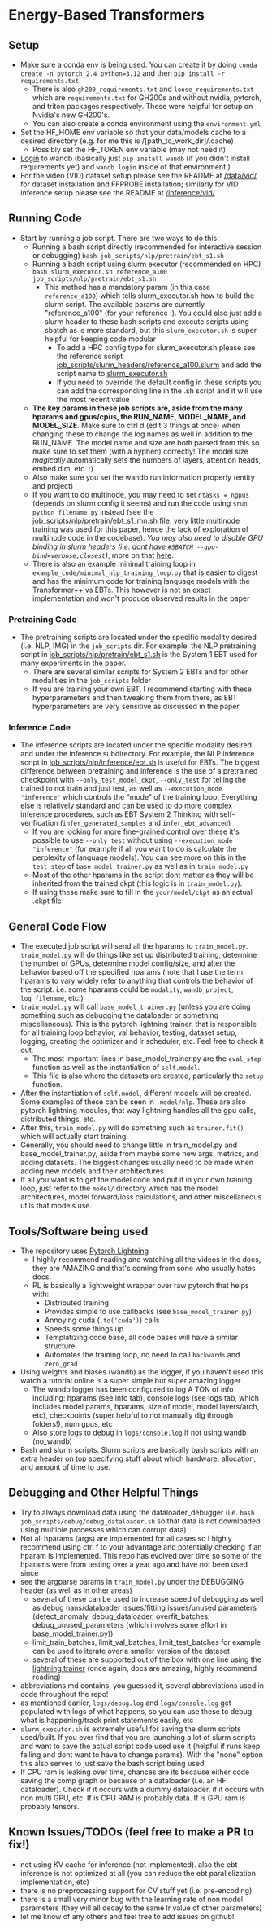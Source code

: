 # Energy-Based Transformers

## Setup

- Make sure a conda env is being used. You can create it by doing `conda create -n pytorch_2.4 python=3.12` and then `pip install -r requirements.txt`
  - There is also `gh200_requirements.txt` and `loose_requirements.txt` which are `requirements.txt` for GH200s and without nvidia, pytorch, and triton packages respectively. These were helpful for setup on Nvidia's new GH200's.
  - You can also create a conda environment using the `environment.yml`
- Set the HF_HOME env variable so that your data/models cache to a desired directory (e.g. for me this is /[path_to_work_dir]/.cache)
  - Possibly set the HF_TOKEN env variable (may not need it)
- [Login](https://docs.wandb.ai/ref/cli/wandb-login) to wandb (basically just `pip install wandb` (if you didn't install requirements yet) and `wandb login` inside of that environment.)
- For the video (VID) dataset setup please see the README at [/data/vid/](/data/vid/README.md) for dataset installation and FFPROBE installation; similarly for VID inference setup please see the README at [/inference/vid/](/inference/vid/README.md)

 

## Running Code

- Start by running a job script. There are two ways to do this:
  - Running a bash script directly (recommended for interactive session or debugging) `bash job_scripts/nlp/pretrain/ebt_s1.sh`
  - Running a bash script using slurm executor (recommended on HPC) `bash slurm_executor.sh reference_a100 job_scripts/nlp/pretrain/ebt_s1.sh`
    - This method has a mandatory param (in this case `reference_a100`) which tells slurm_executor.sh how to build the slurm script. The available params are currently "reference_a100" (for your reference :). You could also just add a slurm header to these bash scripts and execute scripts using sbatch as is more standard, but this `slurm_executor.sh` is super helpful for keeping code modular
      - To add a HPC config type for slurm_executor.sh please see the reference script [job_scripts/slurm_headers/reference_a100.slurm](job_scripts/slurm_headers/reference_a100.slurm) and add the script name to [slurm_executor.sh](slurm_executor.sh)
      - If you need to override the default config in these scripts you can add the corresponding line in the .sh script and it will use the most recent value 
  - **The key params in these job scripts are, aside from the many hparams and gpus/cpus, the RUN_NAME, MODEL_NAME, and MODEL_SIZE**. Make sure to ctrl d (edit 3 things at once) when changing these to change the log names as well in addition to the RUN_NAME. The model name and size are both parsed from this so make sure to set them (with a hyphen) correctly! The model size *magically* automatically sets the numbers of layers, attention heads, embed dim, etc. :)
  - Also make sure you set the wandb run information properly (entity and project)
  - If you want to do multinode, you may need to set `ntasks = ngpus` (depends on slurm config it seems) and run the code using `srun python filename.py` instead (see the [job_scripts/nlp/pretrain/ebt_s1_mn.sh](job_scripts/nlp/pretrain/ebt_s1_mn.sh) file, very little multinode training was used for this paper, hence the lack of exploration of multinode code in the codebase). *You may also need to disable GPU binding in slurm headers (i.e. dont have `#SBATCH --gpu-bind=verbose,closest`)*, more on that [here](https://lightning.ai/docs/pytorch/stable/clouds/cluster_advanced.html).
  - There is also an example minimal training loop in `example_code/minimal_nlp_training_loop.py` that is easier to digest and has the minimum code for training language models with the Transformer++ vs EBTs. This however is not an exact implementation and won't produce observed results in the paper

### Pretraining Code
- The pretraining scripts are located under the specific modality desired (i.e. NLP, IMG) in the `job_scripts` dir. For example, the NLP pretraining script in [job_scripts/nlp/pretrain/ebt_s1.sh](job_scripts/nlp/pretrain/ebt_s1.sh) is the System 1 EBT used for many experiments in the paper.
  - There are several similar scripts for System 2 EBTs and for other modalities in the  `job_scripts` folder
  - If you are training your own EBT, I recommend starting with these hyperparameters and then tweaking them from there, as EBT hyperparameters are very sensitive as discussed in the paper.


### Inference Code
- The inference scripts are located under the specific modality desired and under the inference subdirectory. For example, the NLP inference script in [job_scripts/nlp/inference/ebt.sh](job_scripts/nlp/inference/ebt.sh) is useful for EBTs. The biggest difference between pretraining and inference is the use of a pretrained checkpoint with `--only_test_model_ckpt`, `--only_test` for telling the trained to not train and just test, as well as `--execution_mode "inference"` which controls the "mode" of the training loop. Everything else is relatively standard and can be used to do more complex inference procedures, such as EBT System 2 Thinking with self-verification (`infer_generated_samples` and `infer_ebt_advanced`)
  - If you are looking for more fine-grained control over these it's possible to use `--only_test` without using `--execution_mode "inference"` (for example if all you want to do is calculate the perplexity of language models). You can see more on this in the `test_step` of `base_model_trainer.py` as well as in `train_model.py`
  - Most of the other hparams in the script dont matter as they will be inherited from the trained ckpt (this logic is in `train_model.py`).
  - If using these make sure to fill in the `your/model/ckpt` as an actual .ckpt file


## General Code Flow

- The executed job script will send all the hparams to `train_model.py`. `train_model.py` will do things like set up distributed training, determine the number of GPUs, determine model config/size, and alter the behavior based off the specified hparams (note that I use the term hparams to vary widely refer to anything that controls the behavior of the script. i.e. some hparams could be `modality`, `wandb_project`, `log_filename`, etc.)
- `train_model.py` will call `base_model_trainer.py` (unless you are doing something such as debugging the dataloader or something miscellaneous). This is the pytorch lightning trainer, that is responsible for all training loop behavior, val behavior, testing, dataset setup, logging, creating the optimizer and lr scheduler, etc. Feel free to check it out.
  - The most important lines in base_model_trainer.py are the `eval_step` function as well as the instantiation of `self.model`.
  - This file is also where the datasets are created, particularly the `setup` function.
- After the instantiation of `self.model`, different models will be created. Some examples of these can be seen in `.model/nlp`. These are also pytorch lightning modules, that way lightning handles all the gpu calls, distributed things, etc.
- After this, `train_model.py` will do something such as `trainer.fit()` which will actually start training!
- Generally, you should need to change little in train_model.py and base_model_trainer.py, aside from maybe some new args, metrics, and adding datasets. The biggest changes usually need to be made when adding new models and their architectures
- If all you want is to get the model code and put it in your own training loop, just refer to the `model/` directory which has the model architectures, model forward/loss calculations, and other miscellaneous utils that models use.



## Tools/Software being used

- The repository uses [Pytorch Lightning](https://lightning.ai/docs/pytorch/stable/common/trainer.html)
  - I highly recommend reading and watching all the videos in the docs, they are AMAZING and that's coming from sone who usually hates docs.
  - PL is basically a lightweight wrapper over raw pytorch that helps with:
    - Distributed training
    - Provides simple to use callbacks (see `base_model_trainer.py`)
    - Annoying cuda (`.to('cuda')`) calls
    - Speeds some things up
    - Templatizing code base, all code bases will have a similar structure. 
    - Automates the training loop, no need to call `backwards` and `zero_grad`
- Using weights and biases (wandb) as the logger, if you haven't used this watch a tutorial online is a super simple but super amazing logger
  - The wandb logger has been configured to log A TON of info including: hparams (see info tab), console logs (see logs tab, which includes model params, hparams, size of model, model layers/arch, etc), checkpoints (super helpful to not manually dig through folders!), num gpus, etc
  - Also store logs to debug in `logs/console.log` if not using wandb (no_wandb)
- Bash and slurm scripts. Slurm scripts are basically bash scripts with an extra header on top specifying stuff about which hardware, allocation, and amount of time to use. 


## Debugging and Other Helpful Things

- Try to always download data using the dataloader_debugger (i.e. `bash job_scripts/debug/debug_dataloader.sh` so that data is not downloaded using multiple processes which can corrupt data)
- Not all hparams (args) are implemented for all cases so I highly recommend using ctrl f to your advantage and potentially checking if an hparam is implemented. This repo has evolved over time so some of the hparams were from testing over a year ago and have not been used since
- see the argparse params in `train_model.py` under the DEBUGGING header (as well as in other areas)
  - several of these can be used to increase speed of debugging as well as debug nans/dataloader issues/fitting issues/unused parameters (detect_anomaly, debug_dataloader, overfit_batches, debug_unused_parameters (which involves some effort in base_model_trainer.py))
  - limit_train_batches, limit_val_batches, limit_test_batches for example can be used to iterate over a smaller version of the dataset
  - several of these are supported out of the box with one line using the [lightning trainer](https://lightning.ai/docs/pytorch/stable/common/trainer.html) (once again, docs are amazing, highly recommend reading)
- abbreviations.md contains, you guessed it, several abbreviations used in code throughout the repo!
- as mentioned earlier, `logs/debug.log` and `logs/console.log` get populated with logs of what happens, so you can use these to debug what is happening/track print statements easily, etc
- `slurm_executor.sh` is extremely useful for saving the slurm scripts used/built. If you ever find that you are launching a lot of slurm scripts and want to save the actual script code used use it (helpful if runs keep failing and dont want to have to change params). With the "none" option this also serves to just save the bash script being used.
- If CPU ram is leaking over time, chances are its because either code saving the comp graph or because of a dataloader (i.e. an HF dataloader). Check if it occurs with a dummy dataloader, if it occurs with non multi GPU, etc. If is CPU RAM is probably data. If is GPU ram is probably tensors.

## Known Issues/TODOs (feel free to make a PR to fix!)
- not using KV cache for inference (not implemented). also the ebt inference is not optimized at all (you can reduce the ebt parallelization implementation, etc)
- there is no preprocessing support for CV stuff yet (i.e. pre-encoding)
- there is a small very minor bug with the learning rate of non model parameters (they will all decay to the same lr value of other parameters)
- let me know of any others and feel free to add issues on github!

